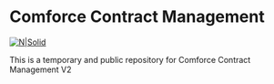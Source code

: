 # Comforce Contract Management

[![N|Solid](https://www.comforce.co/wp-content/uploads/2016/03/Logo-CoMForce-Gestion-Contratos.png)](https://www.comforce.co/)

This is a temporary and public repository for Comforce Contract Management V2